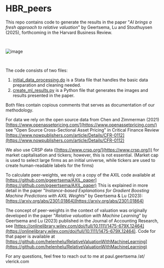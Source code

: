 # HBR_peers
This repo contains code to generate the results in the paper "*AI brings a fresh approach to relative valuation*" by Geertsema, Lu and Stouthuysen (2025), forthcoming in the Harvard Business Review.

&nbsp;

![image](https://github.com/user-attachments/assets/a8078ee9-bb5d-4cc4-8522-2f318aecfdb7)

&nbsp;

The code consists of two files:

1. [initial_data_processing.do](initial_data_processing.do) is a Stata file that handles the basic data preparation and cleaning needed.
2. [create_ml_results.py](create_ml_results.py) is a Python file that generates the images and results presented in the paper.

Both files contain copious comments that serves as documentation of our methodology.

For data we rely on the open source data from Chen and Zimmerman (2021)
[https://www.openassetpricing.com/](https://www.openassetpricing.com/)
see "Open Source Cross-Sectional Asset Pricing" in Critical Finance Review 
[https://www.nowpublishers.com/article/Details/CFR-0112](https://www.nowpublishers.com/article/Details/CFR-0112)

We also use CRSP data ([https://www.crsp.org/](https://www.crsp.org/)) for market capitalisation and tickers; however, this is not essential. (Market cap is used to select large firms as an initial universe, while tickers are used to create human-readable labels for the firms)

To calculate peer-weights, we rely on a copy of the AXIL code available at [https://github.com/pgeertsema/AXIL_paper](https://github.com/pgeertsema/AXIL_paper)
This is explained in more detail in the paper "*Instance-based Explanations for Gradient Boosting Machine Predictions with AXIL Weights*" by Geertsema & Lu (2023): [https://arxiv.org/abs/2301.01864](https://arxiv.org/abs/2301.01864)

The concept of peer-weights in the context of valuation was originally developed in the paper "*Relative valuation with Machine Learning*" by Geertsema and Lu (2023) published in the Journal of Accounting Research, see [https://onlinelibrary.wiley.com/doi/full/10.1111/1475-679X.12464](https://onlinelibrary.wiley.com/doi/full/10.1111/1475-679X.12464).
Code for that paper is available at [https://github.com/helenhelu/RelativeValuationWithMachineLearning](https://github.com/helenhelu/RelativeValuationWithMachineLearning)

For any questions, feel free to reach out to me at paul.geertsema /at/ vlerick.com
